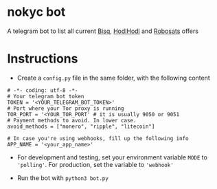 # nokyc bot
A telegram bot to list all current [Bisq](https://bisq.network), [HodlHodl](https://hodlhodl.com) and [Robosats](https://unsafe.robosats.com) offers

# Instructions
- Create a `config.py` file in the same folder, with the following content

```
# -*- coding: utf-8 -*-
# Your telegram bot token
TOKEN = '<YOUR_TELEGRAM_BOT_TOKEN>'
# Port where your Tor proxy is running
TOR_PORT = '<YOUR_TOR_PORT' # it is usually 9050 or 9051
# Payment methods to avoid. In lower case.
avoid_methods = ["monero", "ripple", "litecoin"]

# In case you're using webhooks, fill up the following info
APP_NAME = '<your_app_name>'
```

- For development and testing, set your environment variable `MODE` to `'polling'`. For production, set the variable to `'webhook'`

- Run the bot with `python3 bot.py`
  

